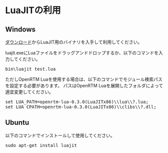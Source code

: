 # LuaJITの利用
## Windows

[ダウンロード](download.md)からLuaJIT用のバイナリを入手して利用してください。

luajit.exeにLuaファイルをドラッグアンドドロップするか、以下のコマンドを入力してください。

<pre>
bin\luajit test.lua
</pre>

ただしOpenRTM Luaを使用する場合は、以下のコマンドでモジュール検索パスを設定する必要があります。
パスはOpenRTM Luaを展開したフォルダによって適宜変更してください。

<pre>
set LUA_PATH=openrtm-lua-0.3.0(LuaJITx86)\\lua\\?.lua;
set LUA_CPATH=openrtm-lua-0.3.0(LuaJITx86)\\clibs\\?.dll;
</pre>

## Ubuntu

以下のコマンドでインストールして使用してください。

<pre>
sudo apt-get install luajit
</pre>
